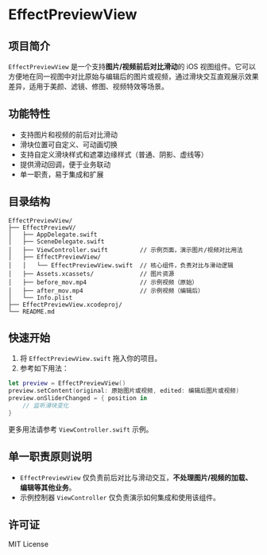 # EffectPreviewView

## 项目简介

`EffectPreviewView` 是一个支持**图片/视频前后对比滑动**的 iOS 视图组件。它可以方便地在同一视图中对比原始与编辑后的图片或视频，通过滑块交互直观展示效果差异，适用于美颜、滤镜、修图、视频特效等场景。

## 功能特性

- 支持图片和视频的前后对比滑动
- 滑块位置可自定义、可动画切换
- 支持自定义滑块样式和遮罩边缘样式（普通、阴影、虚线等）
- 提供滑动回调，便于业务联动
- 单一职责，易于集成和扩展

## 目录结构

```
EffectPreviewView/
├── EffectPreviewV/
│   ├── AppDelegate.swift
│   ├── SceneDelegate.swift
│   ├── ViewController.swift         // 示例页面，演示图片/视频对比用法
│   ├── EffectPreviewView/
│   │   └── EffectPreviewView.swift  // 核心组件，负责对比与滑动逻辑
│   ├── Assets.xcassets/             // 图片资源
│   ├── before_mov.mp4               // 示例视频（原始）
│   ├── after_mov.mp4                // 示例视频（编辑后）
│   └── Info.plist
├── EffectPreviewView.xcodeproj/
└── README.md
```

## 快速开始

1. 将 `EffectPreviewView.swift` 拖入你的项目。
2. 参考如下用法：

```swift
let preview = EffectPreviewView()
preview.setContent(original: 原始图片或视频, edited: 编辑后图片或视频)
preview.onSliderChanged = { position in
    // 监听滑块变化
}
```

更多用法请参考 `ViewController.swift` 示例。

## 单一职责原则说明

- `EffectPreviewView` 仅负责前后对比与滑动交互，**不处理图片/视频的加载、编辑等其他业务**。
- 示例控制器 `ViewController` 仅负责演示如何集成和使用该组件。

## 许可证

MIT License
